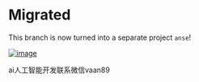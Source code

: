 # Migrated

This branch is now turned into a separate project `anse`!

[![image](https://user-images.githubusercontent.com/1998168/235048408-ca4015f5-4d3c-4c64-9a6c-9069a89cd23a.png)](https://github.com/anse-app/anse)

ai人工智能开发联系微信vaan89
